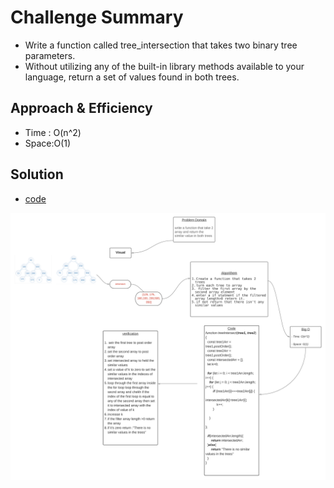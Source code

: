 # Challenge Summary

* Write a function called tree_intersection that takes two binary tree parameters.
* Without utilizing any of the built-in library methods available to your language, return a set of values found in both trees.

## Approach & Efficiency
* Time : O(n^2)
* Space:O(1)

## Solution
* [code](https://github.com/BayanAbualhaj/data-structures-and-algorithms/blob/master/401challenges/treeIntersection/treeIntersection.js)

![](./board.png)

